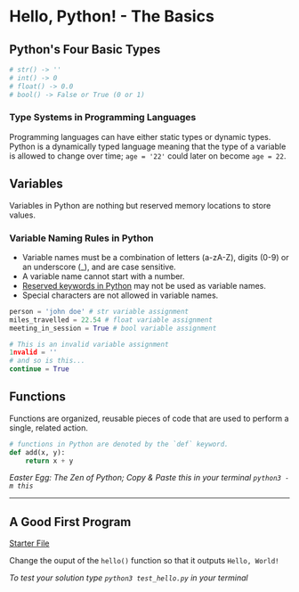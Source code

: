 # Hello, Python! - The Basics

## Python's Four Basic Types

```python
# str() -> ''
# int() -> 0
# float() -> 0.0
# bool() -> False or True (0 or 1)
```

### Type Systems in Programming Languages

Programming languages can have either static types or dynamic types. Python is a dynamically typed language meaning that the type of a variable is allowed to change over time; `age = '22'` could later on become `age = 22`.

## Variables

Variables in Python are nothing but reserved memory locations to store values.

### Variable Naming Rules in Python

- Variable names must be a combination of letters (a-zA-Z), digits (0-9) or an underscore (_), and are case sensitive.
- A variable name cannot start with a number.
- [Reserved keywords in Python](https://www.programiz.com/python-programming/keyword-list) may not be used as variable names.
- Special characters are not allowed in variable names.

```python
person = 'john doe' # str variable assignment
miles_travelled = 22.54 # float variable assignment
meeting_in_session = True # bool variable assignment

# This is an invalid variable assignment
1nvalid = ''
# and so is this...
continue = True
```

## Functions

Functions are organized, reusable pieces of code that are used to perform a single, related action.

```python
# functions in Python are denoted by the `def` keyword.
def add(x, y):
    return x + y
```

*Easter Egg: The Zen of Python; Copy & Paste this in your terminal ```python3 -m this```*

---

## A Good First Program

[Starter File](hello.py)

Change the ouput of the `hello()` function so that it outputs `Hello, World!`

*To test your solution type `python3 test_hello.py` in your terminal*
